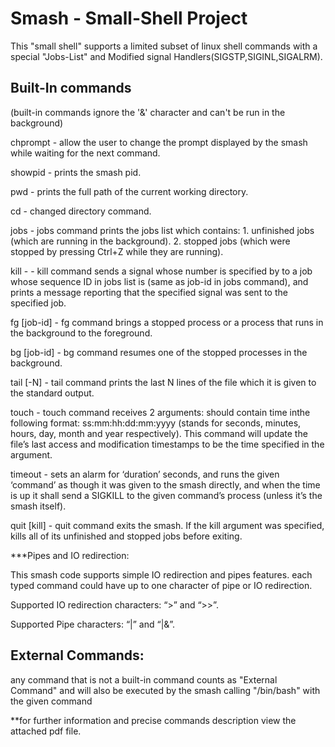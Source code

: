 # Smash - Small-Shell Project
This "small shell" supports a limited subset of linux shell commands with a special "Jobs-List" and Modified signal Handlers(SIGSTP,SIGINL,SIGALRM).

## Built-In commands 
(built-in commands ignore the '&' character and can't be run in the background)

chprompt <new-prompt> - allow the user to change the prompt displayed by the smash while waiting for the next command.

showpid - prints the smash pid.

pwd - prints the full path of the current working directory.

cd - changed directory command.

jobs - jobs command prints the jobs list which contains:
        1. unfinished jobs (which are running in the background).
        2. stopped jobs (which were stopped by pressing Ctrl+Z while they are running).
        
kill -<signum> <jobid> -  kill command sends a signal whose number is specified by <signum> to a job whose sequence ID in jobs list is <job-id> (same as job-id in jobs                           command), and prints a message reporting that the specified signal was sent to the specified job.  

fg [job-id] - fg command brings a stopped process or a process that runs in the background to the foreground.

bg [job-id] - bg command resumes one of the stopped processes in the background.

tail [-N] <file-name> - tail command prints the last N lines of the file which it is given to the standard output.

touch <file-name> <timestamp> - touch command receives 2 arguments: <timestamp> should contain time inthe following format: ss:mm:hh:dd:mm:yyyy 
                                (stands for seconds, minutes, hours, day, month and year respectively).
                                This command will update the file’s last access and modification timestamps to be the time specified in the <timestamp> argument.
                                
timeout <duration> <command> - sets an alarm for ‘duration’ seconds, and runs the given ‘command’ as though it was given to the smash directly, and when the time is up                                  it shall send a SIGKILL to the given command’s process (unless it’s the smash itself).

quit [kill] - quit command exits the smash. If the kill argument was specified, kills all of its unfinished and stopped jobs before exiting.

***Pipes and IO redirection:

This smash code supports simple IO redirection and pipes features. each typed command could have up to one character of pipe or IO redirection. 

Supported IO redirection characters: “>” and “>>”.

Supported Pipe characters: “|” and “|&”.

## External Commands:
any command that is not a built-in command counts as "External Command" and will also be executed by the smash calling "/bin/bash" with the given command 

**for further information and precise commands description view the attached pdf file.
